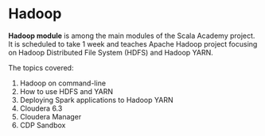 # Hadoop

**Hadoop module** is among the main modules of the Scala Academy project. It is scheduled to take 1 week and teaches Apache Hadoop project focusing on Hadoop Distributed File System (HDFS) and Hadoop YARN.

The topics covered:

1. Hadoop on command-line
1. How to use HDFS and YARN
1. Deploying Spark applications to Hadoop YARN
1. Cloudera 6.3
1. Cloudera Manager
1. CDP Sandbox
